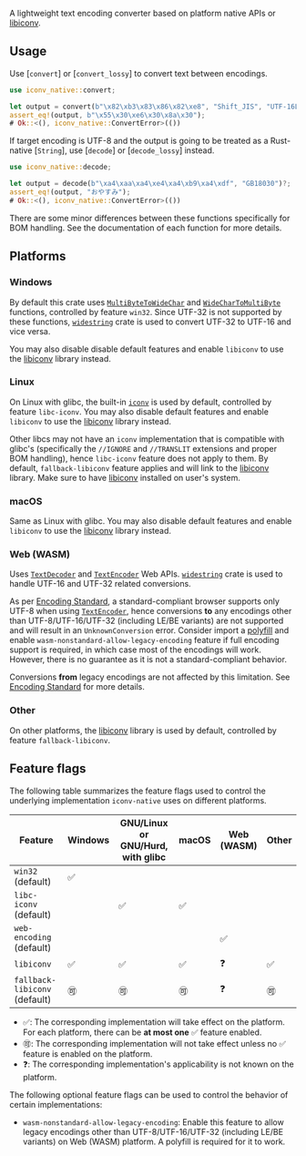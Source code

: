 A lightweight text encoding converter based on platform native APIs or [libiconv].

## Usage

Use [`convert`] or [`convert_lossy`] to convert text between encodings.

```rust
use iconv_native::convert;

let output = convert(b"\x82\xb3\x83\x86\x82\xe8", "Shift_JIS", "UTF-16LE")?;
assert_eq!(output, b"\x55\x30\xe6\x30\x8a\x30");
# Ok::<(), iconv_native::ConvertError>(())
```

If target encoding is UTF-8 and the output is going to be treated as a Rust-native [`String`], use [`decode`] or [`decode_lossy`] instead.

```rust
use iconv_native::decode;

let output = decode(b"\xa4\xaa\xa4\xe4\xa4\xb9\xa4\xdf", "GB18030")?;
assert_eq!(output, "おやすみ");
# Ok::<(), iconv_native::ConvertError>(())
```

There are some minor differences between these functions specifically for BOM handling. See the documentation of each function for more details.

## Platforms

### Windows

By default this crate uses [`MultiByteToWideChar`](https://learn.microsoft.com/en-us/windows/win32/api/stringapiset/nf-stringapiset-multibytetowidechar) and [`WideCharToMultiByte`](https://learn.microsoft.com/en-us/windows/win32/api/stringapiset/nf-stringapiset-widechartomultibyte) functions, controlled by feature `win32`. Since UTF-32 is not supported by these functions, [`widestring`](https://docs.rs/widestring) crate is used to convert UTF-32 to UTF-16 and vice versa.

You may also disable disable default features and enable `libiconv` to use the [libiconv] library instead.

### Linux

On Linux with glibc, the built-in [`iconv`](https://man7.org/linux/man-pages/man3/iconv.3.html) is used by default, controlled by feature `libc-iconv`. You may also disable default features and enable `libiconv` to use the [libiconv] library instead.

Other libcs may not have an `iconv` implementation that is compatible with glibc's (specifically the `//IGNORE` and `//TRANSLIT` extensions and proper BOM handling), hence `libc-iconv` feature does not apply to them. By default, `fallback-libiconv` feature applies and will link to the [libiconv] library. Make sure to have [libiconv] installed on user's system.

### macOS

Same as Linux with glibc.  You may also disable default features and enable `libiconv` to use the [libiconv] library instead.

### Web (WASM)

Uses [`TextDecoder`] and [`TextEncoder`] Web APIs. [`widestring`](https://docs.rs/widestring/latest/widestring/) crate is used to handle UTF-16 and UTF-32 related conversions.

<div class="warning">

As per [Encoding Standard], a standard-compliant browser supports only UTF-8 when using [`TextEncoder`], hence conversions **to** any encodings other than UTF-8/UTF-16/UTF-32 (including LE/BE variants) are not supported and will result in an `UnknownConversion` error.
Consider import a [polyfill](https://www.npmjs.com/package/text-encoding-polyfill) and enable `wasm-nonstandard-allow-legacy-encoding` feature if full encoding support is required, in which case 
most of the encodings will work. However, there is no guarantee as it is not a standard-compliant behavior.

Conversions **from** legacy encodings are not affected by this limitation. See [Encoding Standard] for more details.

</div>

[`TextDecoder`]: https://developer.mozilla.org/en-US/docs/Web/API/TextDecoder
[`TextEncoder`]: https://developer.mozilla.org/en-US/docs/Web/API/TextEncoder
[Encoding Standard]: https://encoding.spec.whatwg.org/#interface-textencoder
 
### Other

On other platforms, the [libiconv] library is used by default, controlled by feature `fallback-libiconv`.

## Feature flags

The following table summarizes the feature flags used to control the underlying implementation `iconv-native` uses on different platforms.

| Feature | Windows | GNU/Linux or GNU/Hurd, with glibc | macOS | Web (WASM) | Other |
|---------|---------|---------------------------------|-------|------------|-------|
| `win32` (default) | ✅       |                                   |       |            |       |
| `libc-iconv` (default) |         | ✅                             | ✅    |            |       |
| `web-encoding` (default) |         |                                   |       | ✅         |       |
| `libiconv` |  ✅       |   ✅                                |  ✅     |  ❓          | ✅    |
| `fallback-libiconv` (default) |  🉑       |   🉑                                |  🉑     |  ❓          |  🉑    |

- ✅: The corresponding implementation will take effect on the platform. For each platform, there can be **at most one** ✅ feature enabled.
- 🉑: The corresponding implementation will not take effect unless no ✅ feature is enabled on the platform.
- ❓: The corresponding implementation's applicability is not known on the platform.

The following optional feature flags can be used to control the behavior of certain implementations:

- `wasm-nonstandard-allow-legacy-encoding`: Enable this feature to allow legacy encodings other than UTF-8/UTF-16/UTF-32 (including LE/BE variants) on Web (WASM) platform. A polyfill is required for it to work.

[libiconv]: https://www.gnu.org/software/libiconv/
